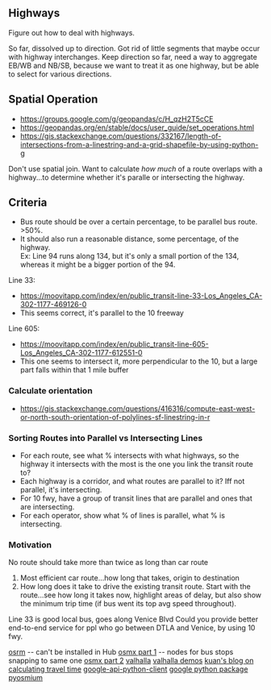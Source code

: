 ## Highways

Figure out how to deal with highways.

So far, dissolved up to direction. Got rid of little segments that maybe occur with highway interchanges. Keep direction so far, need a way to aggregate EB/WB and NB/SB, because we want to treat it as one highway, but be able to select for various directions.

## Spatial Operation

* https://groups.google.com/g/geopandas/c/H_qzH2T5cCE
* https://geopandas.org/en/stable/docs/user_guide/set_operations.html
* https://gis.stackexchange.com/questions/332167/length-of-intersections-from-a-linestring-and-a-grid-shapefile-by-using-python-g

Don't use spatial join. Want to calculate *how much* of a route overlaps with a highway...to determine whether it's paralle or intersecting the highway.


## Criteria

* Bus route should be over a certain percentage, to be parallel bus route. >50%.
* It should also run a reasonable distance, some percentage, of the highway.
<br>Ex: Line 94 runs along 134, but it's only a small portion of the 134, whereas it might be a bigger portion of the 94.

Line 33: 
* https://moovitapp.com/index/en/public_transit-line-33-Los_Angeles_CA-302-1177-469126-0
* This seems correct, it's parallel to the 10 freeway

Line 605:
* https://moovitapp.com/index/en/public_transit-line-605-Los_Angeles_CA-302-1177-612551-0
* This one seems to intersect it, more perpendicular to the 10, but a large part falls within that 1 mile buffer

### Calculate orientation

* https://gis.stackexchange.com/questions/416316/compute-east-west-or-north-south-orientation-of-polylines-sf-linestring-in-r

### Sorting Routes into Parallel vs Intersecting Lines
* For each route, see what % intersects with what highways, so the highway it intersects with the most is the one you link the transit route to?
* Each highway is a corridor, and what routes are parallel to it? Iff not parallel, it's intersecting.
* For 10 fwy, have a group of transit lines that are parallel and ones that are intersecting.
* For each operator, show what % of lines is parallel, what % is intersecting.

### Motivation
No route should take more than twice as long than car route
1. Most efficient car route...how long that takes, origin to destination
1. How long does it take to drive the existing transit route. Start with the route...see how long it takes now, highlight areas of delay, but also show the minimum trip time (if bus went its top avg speed throughout).

Line 33 is good local bus, goes along Venice Blvd
Could you provide better end-to-end service for ppl who go between DTLA and Venice, by using 10 fwy.



[osrm](https://github.com/vaclavdekanovsky/data-analysis-in-examples/blob/master/Maps/Driving%20Distance/Driving%20Distance%20between%20two%20places.ipynb) -- can't be installed in Hub
[osmx part 1](https://towardsdatascience.com/driving-distance-between-two-or-more-places-in-python-89779d691def) -- nodes for bus stops snapping to same one
[osmx part 2](https://towardsdatascience.com/how-to-calculate-travel-time-for-any-location-in-the-world-56ce639511f)
[valhalla](https://github.com/valhalla/valhalla)
[valhalla demos](https://github.com/valhalla/demos)
[kuan's blog on calculating travel time](http://kuanbutts.com/2020/09/12/raptor-simple-example/)
[google-api-python-client](https://github.com/googleapis/google-api-python-client/blob/main/docs/batch.md)
[google python package](https://github.com/googlemaps/google-maps-services-python)
[pyosmium](https://github.com/osmcode/pyosmium)